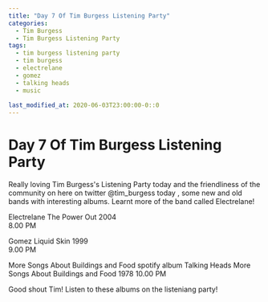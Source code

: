 ```yaml
---
title: "Day 7 Of Tim Burgess Listening Party"
categories:
  - Tim Burgess
  - Tim Burgess Listening Party
tags:
  - tim burgess listening party
  - tim burgess
  - electrelane
  - gomez
  - talking heads
  - music
  
last_modified_at: 2020-06-03T23:00:00-0::0
---
```


# Day 7 Of Tim Burgess Listening Party

Really loving Tim Burgess's Listening Party today and the friendliness of the community on here on twitter @tìm_burgess today , some new and old bands with interesting albums. Learnt more of the band called Electrelane! 

Electrelane
The Power Out
2004	 
8.00 PM	

Gomez
Liquid Skin
1999	
9.00 PM
	
More Songs About Buildings and Food spotify album
Talking Heads
More Songs About Buildings and Food
1978
10.00 PM

Good shout Tim! Listen to these albums on the listeniang party!
